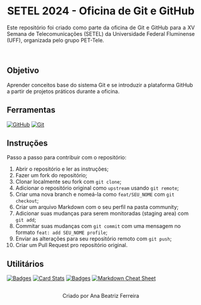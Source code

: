 <div align="center">
<!--   <img src="images/4.png"width=" 120px">
  <img src="images/1.png"width=" 120px"> -->
  <h1>SETEL 2024 - Oficina de Git e GitHub</h1>
</div>

<p align = "justify"> Este repositório foi criado como parte da oficina de Git e GitHub para a XV Semana de Telecomunicações (SETEL) da Universidade Federal Fluminense (UFF), organizada pelo grupo PET-Tele. </p>

<br>

## Objetivo
Aprender conceitos base do sistema Git e se introduzir a plataforma GitHub a partir de projetos práticos durante a oficina.


## Ferramentas 
[![GitHub](https://img.shields.io/badge/GitHub-000?style=for-the-badge&logo=github&logoColor=30A3DC)](https://docs.github.com/)
[![Git](https://img.shields.io/badge/Git-000?style=for-the-badge&logo=git&logoColor=E94D5F)](https://git-scm.com/doc) 


## Instruções
Passo a passo para contribuir com o repositório:

1. Abrir o repositório e ler as instruções;
2. Fazer um fork do repositório;
3. Clonar localmente seu fork com `git clone`;
4. Adicionar o repositório original como `upstream` usando `git remote`;
5. Criar uma nova branch e nomeá-la como `feat/SEU_NOME` com `git checkout`;
6. Criar um arquivo Markdown com o seu perfil na pasta community;
7. Adicionar suas mudanças para serem monitoradas (staging area) com `git add`;
8. Commitar suas mudanças com `git commit` com uma mensagem no formato `feat: add SEU_NOME profile`;
9. Enviar as alterações para seu repositório remoto com `git push`;
10. Criar um Pull Request pro repositório original.


## Utilitários

[![Badges](https://img.shields.io/badge/Badges-30A3DC?style=for-the-badge)](https://github.com/digitalinnovationone/dio-lab-open-source/blob/main/utils/badges/badges.md)
[![Card Stats](https://img.shields.io/badge/Card%20Stats-E94D5F?style=for-the-badge)](https://github.com/digitalinnovationone/dio-lab-open-source/blob/main/utils/cards/github-stats.md)
[![Badges](https://img.shields.io/badge/Card%20Streak%20States-30A3DC?style=for-the-badge)](https://github.com/digitalinnovationone/dio-lab-open-source/blob/main/utils/cards/github-streak-stats.md)
[![Markdown Cheat Sheet](https://img.shields.io/badge/markdown-%23000000.svg?style=for-the-badge&logo=markdown&logoColor=white)](https://www.markdownguide.org/cheat-sheet/)

##
<div align="center">Criado por Ana Beatriz Ferreira</div>
